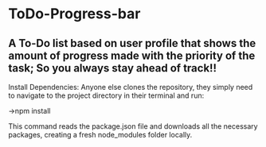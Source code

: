# ToDo-Progress-bar
A To-Do list based on user profile that shows the amount of progress made with the priority of the task; So you always stay ahead of track!!
-------------------------------------------------------------------------------------------------------------------------------------------------------------------------------------------------------
Install Dependencies: Anyone else clones the repository, they simply need to navigate to the project directory in their terminal and run:

->npm install

This command reads the package.json file and downloads all the necessary packages, creating a fresh node_modules folder locally.
